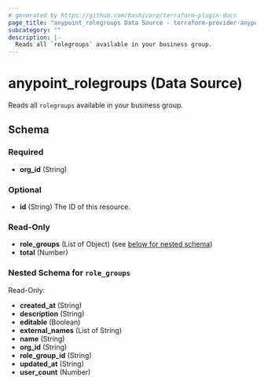 ```yaml
---
# generated by https://github.com/hashicorp/terraform-plugin-docs
page_title: "anypoint_rolegroups Data Source - terraform-provider-anypoint"
subcategory: ""
description: |-
  Reads all `rolegroups` available in your business group.
---
```


# anypoint_rolegroups (Data Source)

Reads all `rolegroups` available in your business group.



<!-- schema generated by tfplugindocs -->
## Schema

### Required

- **org_id** (String)

### Optional

- **id** (String) The ID of this resource.

### Read-Only

- **role_groups** (List of Object) (see [below for nested schema](#nestedatt--role_groups))
- **total** (Number)

<a id="nestedatt--role_groups"></a>
### Nested Schema for `role_groups`

Read-Only:

- **created_at** (String)
- **description** (String)
- **editable** (Boolean)
- **external_names** (List of String)
- **name** (String)
- **org_id** (String)
- **role_group_id** (String)
- **updated_at** (String)
- **user_count** (Number)


